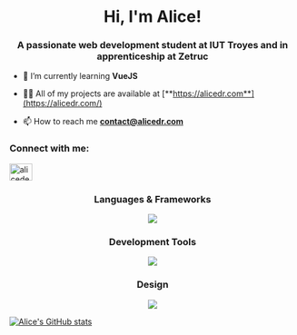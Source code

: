 <h1 align="center">Hi, I'm Alice! </h1>
<h3 align="center">A passionate web development student at IUT Troyes and in apprenticeship at Zetruc </h3>

- 🌱 I’m currently learning **VueJS**

- 👨‍💻 All of my projects are available at [**https://alicedr.com**](https://alicedr.com/)

- 📫 How to reach me [**contact@alicedr.com**](mailto:contact@alicedr.com)


<h3 align="left">Connect with me:</h3>
<p align="left">
<!-- <a href="https://twitter.com/derouillonalice" target="blank"><img align="center" src="https://raw.githubusercontent.com/rahuldkjain/github-profile-readme-generator/master/src/images/icons/Social/twitter.svg" alt="derouillonalice" height="30" width="40" /></a> -->
<a href="https://linkedin.com/in/alicederouillon" target="blank"><img align="center" src="https://raw.githubusercontent.com/rahuldkjain/github-profile-readme-generator/master/src/images/icons/Social/linked-in-alt.svg" alt="alicederouillon" height="30" width="40" /></a>
</p>

  
<h3 align="center">Languages & Frameworks</h3>
<div align="center">
    <img src="https://skillicons.dev/icons?i=php,html,css,tailwind,sass,js,symfony,mysql,vuejs,wordpress" />
  </div>

<h3 align="center">Development Tools</h3>
  <div align="center">
    <img src="https://skillicons.dev/icons?i=docker,github,linux,vscode" />
  </div>


<h3 align="center">Design</h3>
  <div align="center">
    <img src="https://skillicons.dev/icons?i=figma,ps,pr,ai" />
  </div>

  [![Alice's GitHub stats](https://github-readme-stats.vercel.app/api?username=DerouillonAlice)](https://github.com/DerouillonAlice/github-readme-stats)

